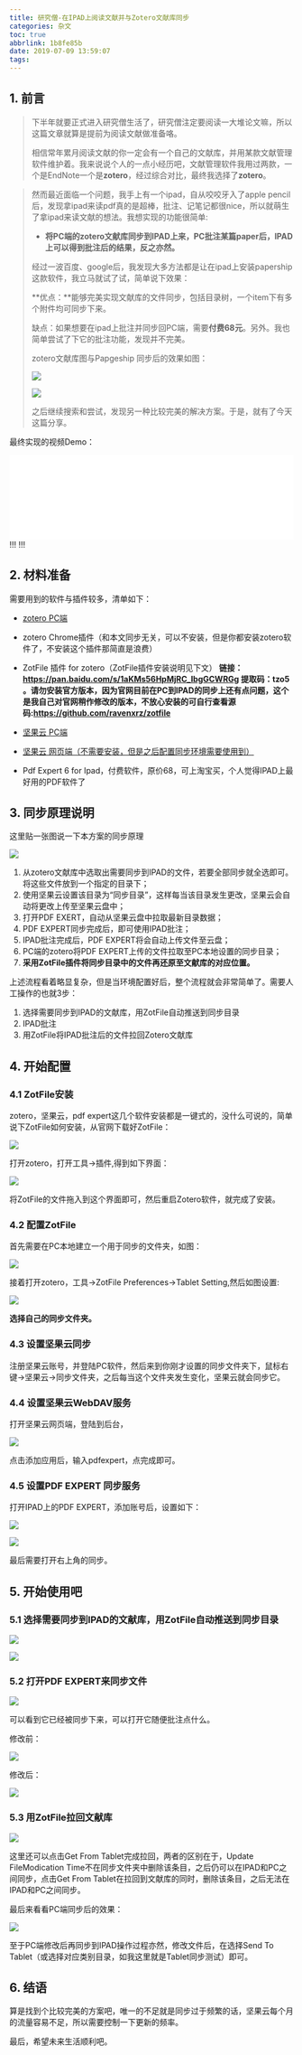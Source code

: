 ```yaml
---
title: 研究僧-在IPAD上阅读文献并与Zotero文献库同步
categories: 杂文
toc: true
abbrlink: 1b8fe85b
date: 2019-07-09 13:59:07
tags:
---
```


## 1. 前言

>  下半年就要正式进入研究僧生活了，研究僧注定要阅读一大堆论文嘛，所以这篇文章就算是提前为阅读文献做准备咯。
>
>  相信常年累月阅读文献的你一定会有一个自己的文献库，并用某款文献管理软件维护着。我来说说个人的一点小经历吧，文献管理软件我用过两款，一个是EndNote一个是**zotero**，经过综合对比，最终我选择了**zotero**。

<!-- more -->

>
>  然而最近面临一个问题，我手上有一个ipad，自从咬咬牙入了apple pencil后，发现拿ipad来读pdf真的是超棒，批注、记笔记都很nice，所以就萌生了拿ipad来读文献的想法。我想实现的功能很简单:
>
>  - **将PC端的zotero文献库同步到IPAD上来，PC批注某篇paper后，IPAD上可以得到批注后的结果，反之亦然。**
>
>  经过一波百度、google后，我发现大多方法都是让在ipad上安装papership这款软件，我立马就试了试，简单说下效果：
>
>  **优点：**能够完美实现文献库的文件同步，包括目录树，一个item下有多个附件均可同步下来。
>
>  缺点：如果想要在ipad上批注并同步回PC端，需要**付费68元**。另外。我也简单尝试了下它的批注功能，发现并不完美。
>
>  zotero文献库图与Papgeship 同步后的效果如图：
>
>  ![](https://ae01.alicdn.com/kf/HTB1ZV6dXAL0gK0jSZFtq6xQCXXap.jpg)
>
>  ![](https://ae01.alicdn.com/kf/HTB13sLbXAP2gK0jSZPx761cQpXa2.png)
>
>  之后继续搜索和尝试，发现另一种比较完美的解决方案。于是，就有了今天这篇分享。

最终实现的视频Demo：
<iframe id="spkj" src="//player.bilibili.com/player.html?aid=58535591&cid=102086302&page=1" scrolling="no" border="0" frameborder="no" framespacing="0" allowfullscreen="true" width=100%> </iframe>
!!!
<script type="text/javascript">  
document.getElementById("spkj").style.height=document.getElementById("spkj").scrollWidth*0.76+"px";
</script>
!!!



## 2. 材料准备

需要用到的软件与插件较多，清单如下：

- [zotero PC端](https://www.zotero.org/)
- zotero Chrome插件（和本文同步无关，可以不安装，但是你都安装zotero软件了，不安装这个插件那简直是浪费）
- ZotFile 插件 for zotero（ZotFile插件安装说明见下文）
  **链接：https://pan.baidu.com/s/1aKMs56HpMjRC_IbgGCWRGg  提取码：tzo5 。请勿安装官方版本，因为官网目前在PC到IPAD的同步上还有点问题，这个是我自己对官网稍作修改的版本，不放心安装的可自行查看源码:https://github.com/ravenxrz/zotfile**

- [坚果云 PC端](https://www.jianguoyun.com)
- [坚果云 网页端（不需要安装，但是之后配置同步环境需要使用到）](https://www.jianguoyun.com)
- Pdf Expert 6 for Ipad，付费软件，原价68，可上淘宝买，个人觉得IPAD上最好用的PDF软件了

## 3. 同步原理说明

这里贴一张图说一下本方案的同步原理

![](https://ae01.alicdn.com/kf/HTB1n5zaXCf2gK0jSZFPq6xsopXaS.jpg)

1. 从zotero文献库中选取出需要同步到IPAD的文件，若要全部同步就全选即可。将这些文件放到一个指定的目录下；
2. 使用坚果云设置该目录为“同步目录”，这样每当该目录发生更改，坚果云会自动将更改上传至坚果云盘中；
3. 打开PDF EXERT，自动从坚果云盘中拉取最新目录数据；
4. PDF EXPERT同步完成后，即可使用IPAD批注；
5. IPAD批注完成后，PDF EXPERT将会自动上传文件至云盘；
6. PC端的zotero将PDF EXPERT上传的文件拉取至PC本地设置的同步目录；
7. **采用ZotFile插件将同步目录中的文件再还原至文献库的对应位置。**

上述流程看着略显复杂，但是当环境配置好后，整个流程就会非常简单了。需要人工操作的也就3步：

1. 选择需要同步到IPAD的文献库，用ZotFile自动推送到同步目录
2. IPAD批注
3. 用ZotFile将IPAD批注后的文件拉回Zotero文献库

## 4. 开始配置

### 4.1 ZotFile安装

zotero，坚果云，pdf expert这几个软件安装都是一键式的，没什么可说的，简单说下ZotFile如何安装，从官网下载好ZotFile：

![](https://ae01.alicdn.com/kf/HTB1cuLdXAL0gK0jSZFtq6xQCXXap.jpg)

打开zotero，打开工具->插件,得到如下界面：

![](https://ae01.alicdn.com/kf/HTB1lu_dXAH0gK0jSZFNq6xMqXXa4.jpg)

将ZotFile的文件拖入到这个界面即可，然后重启Zotero软件，就完成了安装。

### 4.2 配置ZotFile

首先需要在PC本地建立一个用于同步的文件夹，如图：

![](https://ae01.alicdn.com/kf/HTB1QATbXCf2gK0jSZFPq6xsopXaF.jpg)

接着打开zotero，工具->ZotFile Preferences->Tablet Setting,然后如图设置:

![](https://ae01.alicdn.com/kf/HTB1oAPcXEY1gK0jSZFCq6AwqXXaR.jpg)

**选择自己的同步文件夹。**

### 4.3 设置坚果云同步

注册坚果云账号，并登陆PC软件，然后来到你刚才设置的同步文件夹下，鼠标右键->坚果云->同步文件夹，之后每当这个文件夹发生变化，坚果云就会同步它。

### 4.4 设置坚果云WebDAV服务

打开坚果云网页端，登陆到后台，

![](https://ae01.alicdn.com/kf/HTB10BPXXqL7gK0jSZFBq6xZZpXa6.jpg)

点击添加应用后，输入pdfexpert，点完成即可。

### 4.5 设置PDF EXPERT 同步服务

打开IPAD上的PDF EXPERT，添加账号后，设置如下：

![](https://ae01.alicdn.com/kf/HTB14RbdXxD1gK0jSZFK763JrVXab.png)

![](https://ae01.alicdn.com/kf/HTB1lZPeXrY1gK0jSZTE760DQVXaL.png)

最后需要打开右上角的同步。

## 5. 开始使用吧

### 5.1  选择需要同步到IPAD的文献库，用ZotFile自动推送到同步目录

![](https://ae01.alicdn.com/kf/HTB1YBzaXpT7gK0jSZFpq6yTkpXad.jpg)

![](https://ae01.alicdn.com/kf/HTB1PN2fXBr0gK0jSZFnq6zRRXXaE.jpg)

### 5.2 打开PDF EXPERT来同步文件

![](https://ae01.alicdn.com/kf/HTB1PKTeXET1gK0jSZFrq6ANCXXaT.jpg)

可以看到它已经被同步下来，可以打开它随便批注点什么。

修改前：

![](https://ae01.alicdn.com/kf/HTB1FyrfXAH0gK0jSZPiq6yvapXak.jpg)

修改后：

![](https://ae01.alicdn.com/kf/HTB1hcjeXuP2gK0jSZFoq6yuIVXaa.jpg)

### 5.3 用ZotFile拉回文献库

![](https://ae01.alicdn.com/kf/HTB1bNYbXpP7gK0jSZFjq6A5aXXa4.jpg)

这里还可以点击Get From Tablet完成拉回，两者的区别在于，Update FileModication Time不在同步文件夹中删除该条目，之后仍可以在IPAD和PC之间同步，点击Get From Tablet在拉回到文献库的同时，删除该条目，之后无法在IPAD和PC之间同步。

最后来看看PC端同步后的效果：

![](https://ae01.alicdn.com/kf/HTB1EqvcXq67gK0jSZFHq6y9jVXaL.jpg)



至于PC端修改后再同步到IPAD操作过程亦然，修改文件后，在选择Send To Tablet（或选择对应类别目录，如我这里就是Tablet同步测试）即可。

## 6. 结语

算是找到个比较完美的方案吧，唯一的不足就是同步过于频繁的话，坚果云每个月的流量容易不足，所以需要控制一下更新的频率。

最后，希望未来生活顺利吧。
